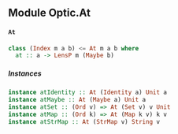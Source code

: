 ## Module Optic.At

#### `At`

``` purescript
class (Index m a b) <= At m a b where
  at :: a -> LensP m (Maybe b)
```

##### Instances
``` purescript
instance atIdentity :: At (Identity a) Unit a
instance atMaybe :: At (Maybe a) Unit a
instance atSet :: (Ord v) => At (Set v) v Unit
instance atMap :: (Ord k) => At (Map k v) k v
instance atStrMap :: At (StrMap v) String v
```


